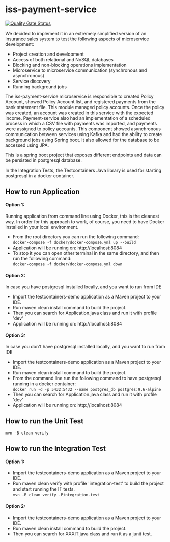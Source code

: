 # iss-payment-service

[![Quality Gate Status](https://sonarcloud.io/api/project_badges/measure?project=iss-payment-service&metric=alert_status)](https://sonarcloud.io/dashboard?id=iss-payment-service)

We decided to implement it in an extremely simplified version of an insurance sales system to test the following aspects of microservice development:

* Project creation and development
* Access of both relational and NoSQL databases
* Blocking and non-blocking operations implementation
* Microservice to microservice communication (synchronous and asynchronous)
* Service discovery
* Running background jobs

The iss-payment-service microservice is responsible to created Policy Account, showed Policy Account list, and registered payments from the bank statement file.
This module managed policy accounts. Once the policy was created, an account was created in this service with the expected income. Payment-service also had an implementation of a scheduled process in which a CSV file with payments was imported, and payments were assigned to policy accounts. This component showed asynchronous communication between services using Kafka and had the ability to create background jobs using Spring boot. It also allowed for the database to be accessed using JPA.

This is a spring boot project that exposes different endpoints and data can be persisted in postgresql database.

In the Integration Tests, the Testcontainers Java library is used for starting postgresql in a docker container.

## How to run Application

#### Option 1:
Running application from command line using Docker, this is the cleanest way.
In order for this approach to work, of course, you need to have Docker installed in your local environment.

* From the root directory you can run the following command:<br/>
    ```docker-compose -f docker/docker-compose.yml up --build```
* Application will be running on: http://localhost:8084
* To stop it you can open other terminal in the same directory, and then run the following command:<br/>
    ```docker-compose -f docker/docker-compose.yml down```

#### Option 2:
In case you have postgresql installed locally, and you want to run from IDE

* Import the testcontainers-demo application as a Maven project to your IDE.
* Run maven clean install command to build the project.
* Then you can search for Application.java class and run it with profile 'dev'
* Application will be running on: http://localhost:8084

#### Option 3:
In case you don't have postgresql installed locally, and you want to run from IDE
   
* Import the testcontainers-demo application as a Maven project to your IDE.
* Run maven clean install command to build the project.
* From the command line run the following command to have postgresql running in a docker container:<br/>
    ```docker run -d -p 5432:5432 --name postgres_db postgres:9.6-alpine```
* Then you can search for Application.java class and run it with profile 'dev'
* Application will be running on: http://localhost:8084

## How to run the Unit Test

```mvn -B clean verify```

## How to run the Integration Test

#### Option 1:
* Import the testcontainers-demo application as a Maven project to your IDE.
* Run maven clean verify with profile 'integration-test' to build the project and start running the IT tests.<br/>
    ```mvn -B clean verify -Pintegration-test```

#### Option 2:
* Import the testcontainers-demo application as a Maven project to your IDE.
* Run maven clean install command to build the project.
* Then you can search for XXXIT.java class and run it as a junit test.

